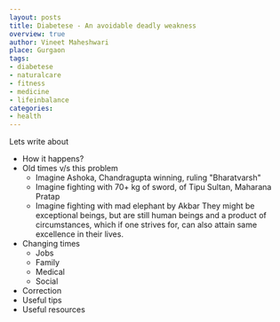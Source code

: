 ```yaml
---
layout: posts
title: Diabetese - An avoidable deadly weakness
overview: true
author: Vineet Maheshwari
place: Gurgaon
tags:
- diabetese
- naturalcare
- fitness
- medicine
- lifeinbalance
categories:
- health
---
```

Lets write about
* How it happens?
* Old times v/s this problem
    - Imagine Ashoka, Chandragupta winning, ruling "Bharatvarsh"
    - Imagine fighting with 70+ kg of sword, of Tipu Sultan, Maharana Pratap
    - Imagine fighting with mad elephant by Akbar
    They might be exceptional beings, but are still human beings and a product of circumstances, which if one strives for, can also attain same excellence in their lives.
* Changing times
    - Jobs
    - Family
    - Medical
    - Social
* Correction
* Useful tips
* Useful resources